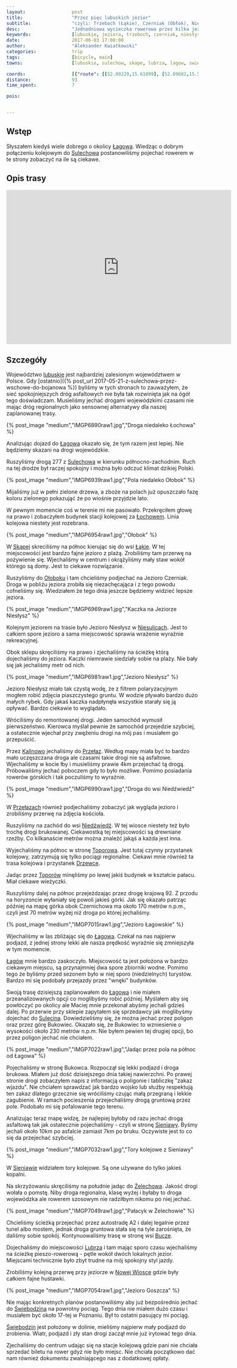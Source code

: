 ```yaml
---
layout:                 post
title:                  "Przez pięc lubuskich jezior"
subtitle:               "czyli: Trzeboch (Łąkie), Czerniak (Obłok), Niesłysz (Niesulice), Łagowskie i Goszcza (Lubrza), a może i więcej"
desc:                   "Jednodniowa wycieczka rowerowa przez kilka jezior w województwie lubuskim."
keywords:               [lubuskie, jeziora, trzeboch, czerniak, niesłysz, niesulice, łagowskie, łagów]
date:                   2017-06-03 17:00:00
author:                 "Aleksander Kwiatkowski"
categories:             trip
tags:                   [bicycle, main]
towns:                  [lubuskie, sulechow, skape, lubrza, lagow, swiebodzin]

coords:                 [{"route": [[52.09229,15.61899], [52.09682,15.57977], [52.10589,15.53350], [52.12192,15.51333], [52.15226,15.45849], [52.17027,15.45497], [52.18590,15.45917], [52.20557,15.43677], [52.21294,15.40029], [52.20978,15.37884], [52.21415,15.36828], [52.22845,15.36648], [52.23371,15.37918], [52.23055,15.34571], [52.23334,15.30270], [52.26066,15.26417], [52.27133,15.25636], [52.28545,15.26245], [52.29249,15.24854], [52.30493,15.25395], [52.33457,15.28717], [52.33321,15.29687], [52.35072,15.31009], [52.34579,15.32279], [52.35481,15.36802], [52.33908,15.36279], [52.33415,15.35309], [52.31149,15.34931], [52.29338,15.36605], [52.31007,15.42596], [52.29884,15.43119], [52.29191,15.43875], [52.29921,15.44724], [52.28052,15.49024], [52.25510,15.53093], [52.24480,15.53779], [52.24511,15.54028]], "type": "bicycle"}]
distance:               93
time_spent:             7

pois:


---
```


[wiki-lagow]: https://pl.wikipedia.org/wiki/%C5%81ag%C3%B3w_(powiat_%C5%9Bwiebodzi%C5%84ski)
[wiki-sulechow]: https://pl.wikipedia.org/wiki/Sulech%C3%B3w
[wiki-lubuskie]: https://pl.wikipedia.org/wiki/Wojew%C3%B3dztwo_lubuskie
[wiki-lochowo]: https://pl.wikipedia.org/wiki/Kije_(wojew%C3%B3dztwo_lubuskie)
[wiki-skape]: https://pl.wikipedia.org/wiki/Sk%C4%85pe_(gmina)
[wiki-lakie]: https://pl.wikipedia.org/wiki/%C5%81%C4%85kie_(wojew%C3%B3dztwo_lubuskie)
[wiki-olobok]: https://pl.wikipedia.org/wiki/O%C5%82obok_(wojew%C3%B3dztwo_lubuskie)
[wiki-niesulice]: https://pl.wikipedia.org/wiki/Niesulice
[wiki-kalinowo]: https://pl.wikipedia.org/wiki/Kalinowo_(wojew%C3%B3dztwo_lubuskie)
[wiki-przelazy]: https://pl.wikipedia.org/wiki/Prze%C5%82azy
[wiki-niedzwiedz]: https://pl.wikipedia.org/wiki/Nied%C5%BAwied%C5%BA_(wojew%C3%B3dztwo_lubuskie)
[wiki-toporow]: https://pl.wikipedia.org/wiki/Topor%C3%B3w_(wojew%C3%B3dztwo_lubuskie)
[wiki-drzewce]: https://pl.wikipedia.org/wiki/Drzewce_(wie%C5%9B_w_wojew%C3%B3dztwie_lubuskim)
[wiki-sieniawa]: https://pl.wikipedia.org/wiki/Sieniawa_(wojew%C3%B3dztwo_lubuskie)
[wiki-zelechow]: https://pl.wikipedia.org/wiki/%C5%BBelech%C3%B3w_(wojew%C3%B3dztwo_lubuskie)
[wiki-bucze]: https://pl.wikipedia.org/wiki/Bucze_(powiat_%C5%9Bwiebodzi%C5%84ski)
[wiki-lubrza]: https://pl.wikipedia.org/wiki/Lubrza_(wojew%C3%B3dztwo_lubuskie)
[wiki-nowa-wioska]: https://pl.wikipedia.org/wiki/Nowa_Wioska_(powiat_%C5%9Bwiebodzi%C5%84ski)
[wiki-swiebodzin]: https://pl.wikipedia.org/wiki/%C5%9Awiebodzin
[wiki-sulecin]: https://pl.wikipedia.org/wiki/Sul%C4%99cin

Wstęp
-----

Słyszałem kiedyś wiele dobrego o okolicy [Łagowa][wiki-lagow]. Wiedząc o
dobrym połączeniu kolejowym do [Sulechowa][wiki-sulechow] postanowiliśmy
pojechać rowerem w te strony zobaczyć na ile są ciekawe.

Opis trasy
----------

<iframe height='405' width='590' frameborder='0' allowtransparency='true' scrolling='no' src='https://www.strava.com/activities/1019314157/embed/a4c180c2f8c172dad40957616cb9832270c7d858'></iframe>

Szczegóły
---------

Województwo [lubuskie][wiki-lubuskie] jest najbardziej zalesionym województwem
w Polsce.
Gdy [ostatnio]({% post_url 2017-05-21-z-sulechowa-przez-wschowe-do-bojanowa %})
byliśmy w tych stronach to zauważyłem, że sieć spokojniejszych dróg asfaltowych
nie była tak rozwinięta jak na ógół tego doświadczam.
Musieliśmy jechać drogami wojewódzkimi czasami
nie mając dróg regionalnych jako sensownej alternatywy dla naszej zaplanowanej
trasy.

{% post_image "medium","IMGP6890raw1.jpg","Droga niedaleko Łochowa" %}

Analizując dojazd do [Łagowa][wiki-lagow] okazało się, że tym razem jest lepiej.
Nie będziemy skazani na drogi wojewódzkie.

Ruszyliśmy drogą 277 z [Sulechowa][wiki-sulechow] w kierunku północno-zachodnim.
Ruch na tej drodze był raczej spokojny i można było odczuć klimat dzikiej Polski.

{% post_image "medium","IMGP6939raw1.jpg","Pola niedaleko Ołobok" %}

Mijaliśmy już w pełni zielone drzewa, a zboże na polach już opuszczało fazę
koloru zielonego pokazująć że po wiośnie przyjdzie lato.

W pewnym momencie coś w terenie mi nie pasowało. Przekręciłem głowę na prawo i
zobaczyłem budynek stacji kolejowej za [Łochowem][wiki-lochowo]. Linia kolejowa
niestety jest rozebrana.

{% post_image "medium","IMGP6954raw1.jpg","Ołobok" %}

W [Skąpej][wiki-skape] skreciliśmy na północ kierując się do wsi [Łąkie][wiki-lakie].
W tej miejscowości jest bardzo fajne jezioro z plażą. Zrobiliśmy
tam przerwę na pożywienie się. Wjechaliśmy w centrum i okrążyliśmy
mały staw wokół którego są domy. Jest to ciekawe rozwiązanie.

Ruszyliśmy do [Ołoboku][wiki-olobok] i tam chcieliśmy podjechać na
Jezioro Czerniak. Droga w pobliżu jeziora zrobiła się niezachęcająca i z tego powodu
cofneliśmy się. Wiedziałem że tego dnia jeszcze będziemy widzieć lepsze jeziora.

{% post_image "medium","IMGP6969raw1.jpg","Kaczka na Jeziorze Niesłysz" %}

Kolejnym jeziorem na trasie było Jezioro Niesłysz w [Niesulicach][wiki-niesulice].
Jest to całkiem spore jezioro a sama miejscowość sprawia wrażenie wyraźnie
rekreacyjnej.

Obok sklepu skręciliśmy na prawo i zjechaliśmy na ścieżkę którą dojechaliśmy
do jeziora. Kaczki niemrawie siedziały sobie na plaży. Nie bały się jak jechaliśmy
metr od nich.

{% post_image "medium","IMGP6981raw1.jpg","Jezioro Niesłysz" %}

Jezioro Niesłysz miało tak czystą wodę, że z filtrem polaryzacyjnym mogłem robić zdjęcia
piaszczystego gruntu. W wodzie pływało bardzo dużo małych rybek. Gdy jakaś
kaczka nadpłynęła wszystkie starały się ją opływać. Bardzo ciekawie to wyglądało.

Wróciliśmy do remontowanej drogi. Jeden samochód wymusił pierwszeństwo.
Kierowca myślał pewnie że samochód przejedzie szybciej, a ostatecznie wjechał
przy zwężeniu drogi na mój pas i musiałem go przepuścić.

Przez [Kalinowo][wiki-kalinowo] jechaliśmy do [Przełaz][wiki-przelazy].
Według mapy miała być to bardzo mało uczęszczana droga ale czasami takie
drogi nie są asfaltowe. Wjechaliśmy w kocie łby i musieliśmy prawie
4km przejechać tą drogą. Próbowaliśmy jechać poboczem gdy to było możliwe.
Pomimo posiadania rowerów górskich i tak poczuliśmy to wyraźnie.

{% post_image "medium","IMGP6990raw1.jpg","Droga do wsi Niedźwiedź" %}

W [Przełazach][wiki-przelazy] również podjechaliśmy zobaczyć jak wygląda
jezioro i zrobiliśmy przerwę na zdjęcia kościoła.

Ruszyliśmy na zachód do wsi [Niedźwiedź][wiki-niedzwiedz]. W tej wiosce niestety
też było trochę drogi brukowanej. Ciekawostką tej miejscowości są drewniane rzeźby.
Co kilkanaście metrów można znaleźć jakąś a każda jest inna.

Wyjechaliśmy na północ w stronę [Toporowa][wiki-toporow]. Jest tutaj czynny
przystanek kolejowy, zatrzymują się tylko pociągi regionalne.
Ciekawi mnie również ta trasa kolejowa i przystanek [Drzewce][wiki-drzewce].

Jadąc przez [Toporów][wiki-toporow] minęliśmy po lewej jakiś budynek
w kształcie pałacu. Miał ciekawe wieżyczki.

Ruszyliśmy dalej na północ przejeżdzając przez drogę krajową 92. Z przodu
na horyzoncie wyłaniały się powoli jakieś górki. Jak się okazało patrząc
później na mapę górka obok Czernichowa ma około 170 metrów n.p.m., czyli
jest 70 metrów wyżej niż droga po której jechaliśmy.

{% post_image "medium","IMGP7015raw1.jpg","Jezioro Łagowskie" %}  

Wjechaliśmy w las zbliżając się do [Łagowa][wiki-lagow]. Czekał na nas najpierw
podjazd, z jednej strony lekki ale nasza prędkość wyraźnie się zmniejszyła
w tym momencie.

[Łagów][wiki-lagow] mnie bardzo zaskoczyło. Miejscowość ta jest położona w
bardzo ciekawym miejscu, są przynajmniej dwa spore zbiorniki wodne. Pomimo
tego że byliśmy przed sezonem było w niej sporo (niedzielnych) turystów.
Bardzo mi się podobały przejazdy przez "wnęki" budynków.

Swoją trasę dzisiejszą zaplanowałem do [Łagowa][wiki-lagow] i nie miałem
przeanalizowanych opcji co moglibyśmy robić później. Myślałem aby się powłóczyć
po okolicy ale Maciej mnie przekonał abyśmy jechali gdzieś dalej.
Po przerwie przy sklepie zapytałem się sprzedawcy jak moglibyśmy dojechać do
[Sulęcina][wiki-sulecin]. Dowiedzieliśmy się, że można jechać przez poligon oraz
przez górę Bukowiec. Okazało się, że Bukowiec to wzniesienie o wysokości
około 230 metrów n.p.m. Nie byłem pewien tej drugiej opcji, bo przez poligon
jechać nie chciałem.

{% post_image "medium","IMGP7022raw1.jpg","Jadąc przez pola na północ od Łagowa" %}  

Pojechaliśmy w stronę Bukowca. Rozpoczął się lekki podjazd i droga brukowa. Miałem już
dość dzisiejszego dnia takiej nawierzchni. Po prawej stronie
drogi zobaczyłem napis z informacją o poligonie i tabliczkę "zakaz wjazdu".
Nie chciałem
sprawdzać jak bardzo wojsko lub służby respektują ten zakaz
dlatego grzecznie się wróciliśmy
czując małą przegraną i lekkie zagubienie. W ramach pocieszenia
przejechaliśmy drogą gruntową przez pole. Podobało mi się pofalowanie tego
terenu.

Analizując teraz mapę widzę, że najlepiej byłoby od razu jechać drogą asfaltową
tak jak ostatecznie pojechaliśmy - czyli w stronę [Sieniawy][wiki-sieniawa].
Byśmy jechali około 10km po asfalcie zamiast 7km po bruku. Oczywiste jest
to co się da przejechać szybciej.

{% post_image "medium","IMGP7032raw1.jpg","Tory kolejowe z Sieniawy" %}  

W [Sieniawie][wiki-sieniawa] widziałem tory kolejowe. Są one używane do
tylko jakieś kopalni.

Na skrzyżowaniu skręciliśmy na południe jadąc do [Żelechowa][wiki-zelechow].
Jakość drogi wołała o pomstę. Niby droga regionalna, klasę wyżej i byłaby
to droga wojewódzka ale rowerem szosowym nie radziłbym nikomu po niej jechać.

{% post_image "medium","IMGP7049raw1.jpg","Pałacyk w Żelechowie" %}

Chcieliśmy ścieżką przejechać przez autostradę A2 i dalej legalnie przez
tunel albo mostem, jednak droga gruntowa stała się na tyle zarośnięta,
że daliśmy sobie spokój. Kontynuowaliśmy trasę w stronę
wsi [Bucze][wiki-bucze].

Dojechaliśmy do miejscowości [Lubrza][wiki-lubrza] i tam mając sporo czasu
wjechaliśmy na ścieżkę pieszo-rowerową - pętle wokół dwóch lokalnych jezior.
Miejscami technicznie było zbyt trudne na mój spokojny styl jazdy.

Zrobiliśmy kolejną przerwę przy jeziorze w [Nowej Wiosce][wiki-nowa-wioska]
gdzie były całkiem fajne huśtawki.

{% post_image "medium","IMGP7054raw1.jpg","Jezioro Goszcza" %}

Nie mając konkretnych planów postanowiliśmy aby już bezpośrednio jechać
do [Świebodzina][wiki-swiebodzin] na powrotny pociąg. Tego dnia nie miałem
dużo czasu i musiałem być około 17-tej w Poznaniu. Był to ostatni pasujący
mi pociąg.

[Świebodzin][wiki-swiebodzin] jest położony w dolinie, mieliśmy najpierw mały
podjazd do zrobienia. Wiatr, podjazd i zły stan drogi zaczął mnie już
irytować tego dnia.

Zjechaliśmy do centrum udając się na stacje kolejową gdzie pani nie chciała
sprzedać biletu na rower gdyż nie było miejsc. Nie chciała początkowo dać nam
również dokumentu zwalniającego nas z dodatkowej opłaty.
